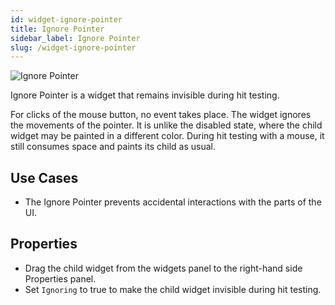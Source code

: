 ```yaml
---
id: widget-ignore-pointer
title: Ignore Pointer
sidebar_label: Ignore Pointer
slug: /widget-ignore-pointer
---
```


![Ignore Pointer](/img/Widget-Ignore-Pointer.png)

Ignore Pointer is a widget that remains invisible during hit testing.

For clicks of the mouse button, no event takes place. The widget ignores the movements of the pointer. It is unlike the disabled state, where the child widget may be painted in a different color. During hit testing with a mouse, it still consumes space and paints its child as usual.

## Use Cases

* The Ignore Pointer prevents accidental interactions with the parts of the UI.

##  Properties

* Drag the child widget from the widgets panel to the right-hand side Properties panel.
* Set `Ignoring` to true to make the child widget invisible during hit testing.
